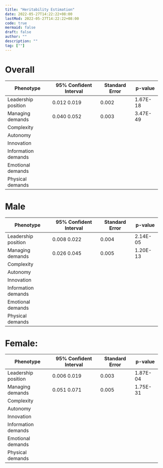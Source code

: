 ```yaml
---
title: "Heritability Estimation"
date: 2022-05-27T14:22:22+08:00
lastMod: 2022-05-27T14:22:22+08:00
code: true
mermaid: false
draft: false
author: ""
description: ""
tag: [""]
---
```



# Overall

| Phenotype           | 95% Confident Interval | Standard Error | p-value  |
|---------------------|------------------------|----------------|----------|
| Leadership position | 0.012 0.019            | 0.002          | 1.67E-18 |
| Managing demands    | 0.040 0.052            | 0.003          | 3.47E-49 |
| Complexity          |                        |                |          |
| Autonomy            |                        |                |          |
| Innovation          |                        |                |          |
| Information demands |                        |                |          |
| Emotional demands   |                        |                |          |
| Physical demands    |                        |                |          |

# Male

| Phenotype           | 95% Confident Interval | Standard Error | p-value  |
|---------------------|------------------------|----------------|----------|
| Leadership position | 0.008 0.022            | 0.004          | 2.14E-05 |
| Managing demands    | 0.026 0.045            | 0.005          | 1.20E-13 |
| Complexity          |                        |                |          |
| Autonomy            |                        |                |          |
| Innovation          |                        |                |          |
| Information demands |                        |                |          |
| Emotional demands   |                        |                |          |
| Physical demands    |                        |                |          |

# Female:

| Phenotype           | 95% Confident Interval | Standard Error | p-value  |
|---------------------|------------------------|----------------|----------|
| Leadership position | 0.006 0.019            | 0.003          | 1.87E-04 |
| Managing demands    | 0.051 0.071            | 0.005          | 1.75E-31 |
| Complexity          |                        |                |          |
| Autonomy            |                        |                |          |
| Innovation          |                        |                |          |
| Information demands |                        |                |          |
| Emotional demands   |                        |                |          |
| Physical demands    |                        |                |          |
